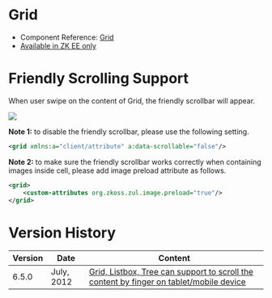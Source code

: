 

# Grid

- Component Reference:
  [Grid](ZK_Component_Reference/Data/Grid)
- [Available in ZK EE only](http://www.zkoss.org/product/edition.dsp)

# Friendly Scrolling Support

When user swipe on the content of Grid, the friendly scrollbar will
appear.

![](images/Grid_Tablet_Example.png)

**Note 1:** to disable the friendly scrollbar, please use the following
setting.

``` xml
<grid xmlns:a="client/attribute" a:data-scrollable="false"/>
```

**Note 2:** to make sure the friendly scrollbar works correctly when
containing images inside cell, please add image preload attribute as
follows.

``` xml
<grid>
    <custom-attributes org.zkoss.zul.image.preload="true"/>
</grid>
```

# Version History

| Version | Date       | Content                                                                                                                            |
|---------|------------|------------------------------------------------------------------------------------------------------------------------------------|
| 6.5.0   | July, 2012 | [Grid, Listbox, Tree can support to scroll the content by finger on tablet/mobile device](http://tracker.zkoss.org/browse/ZK-1239) |


